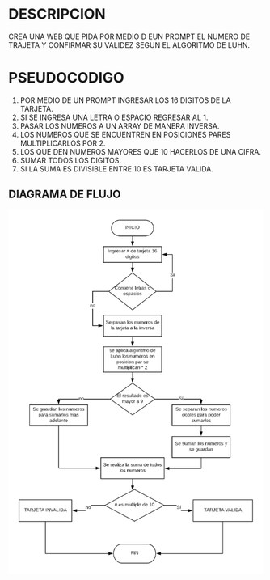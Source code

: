 #  DESCRIPCION
CREA UNA WEB QUE PIDA POR MEDIO D EUN PROMPT EL NUMERO DE TRAJETA Y CONFIRMAR SU VALIDEZ SEGUN EL ALGORITMO DE LUHN.

# PSEUDOCODIGO
1. POR MEDIO DE UN PROMPT INGRESAR LOS 16 DIGITOS DE LA TARJETA.
2. SI SE INGRESA UNA LETRA O ESPACIO REGRESAR AL 1.
3. PASAR LOS NUMEROS A UN ARRAY DE MANERA INVERSA.
4. LOS NUMEROS QUE SE ENCUENTREN EN POSICIONES PARES MULTIPLICARLOS POR 2.
5. LOS QUE DEN NUMEROS MAYORES QUE 10 HACERLOS DE UNA CIFRA.
6. SUMAR TODOS LOS DIGITOS.
7. SI LA SUMA ES DIVISIBLE ENTRE 10 ES TARJETA VALIDA.

## DIAGRAMA DE FLUJO

![diagrama de flujo](assets/image/diagramaluhn.png)
